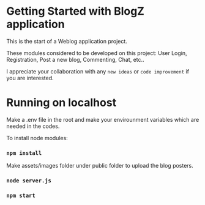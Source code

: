 # Getting Started with BlogZ application

This is the start of a Weblog application project.

These modules considered to be developed on this project:
User Login, Registration, Post a new blog, Commenting, Chat, etc..

I appreciate your collaboration with any `new ideas` or `code improvement` if you are interested.

# Running on localhost

Make a .env file in the root and make your envirounment variables which are needed in the codes.

To install node modules:

### `npm install`

Make assets/images folder under public folder to upload the blog posters.

### `node server.js`

### `npm start`
